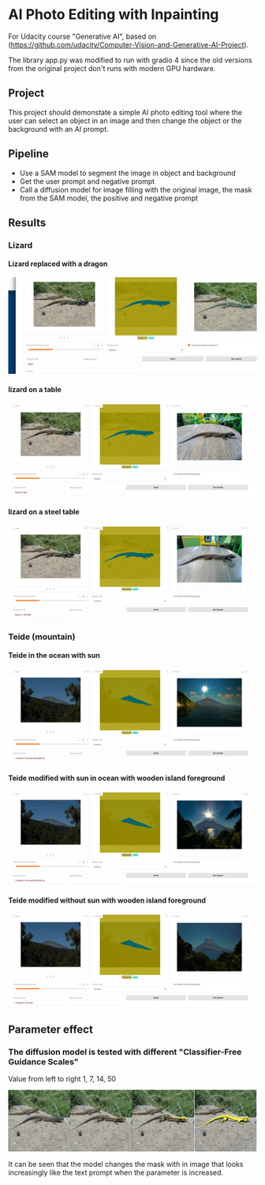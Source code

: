 # AI Photo Editing with Inpainting

For Udacity course "Generative AI", based on (https://github.com/udacity/Computer-Vision-and-Generative-AI-Project).

The library app.py was modified to run with gradio 4 since the old versions from the original project don't runs with modern GPU hardware.

## Project

This project should demonstate a simple AI photo editing tool where the user can select an object in an image and then change the object or the background with an AI prompt.

## Pipeline

- Use a SAM model to segment the image in object and background
- Get the user prompt and negative prompt
- Call a diffusion model for image filling with the original image, the mask from the SAM model, the positive and negative prompt

## Results

### Lizard

#### Lizard replaced with a dragon

![alt lizard as dragon](lizard_as_dragon.png)

#### lizard on a table

![alt lizard on wooden table](lizard_on_wooden_table.png)

#### lizard on a steel table

![alt lizard on stelle table](lizard_on_steel_table.png)

### Teide (mountain)

#### Teide in the ocean with sun

![alt Teide in the ocean](teide_in_ocean.png)

#### Teide modified with sun in ocean with wooden island foreground

![alt Teide with sun](teide_with_sun.png)

#### Teide modified without sun with wooden island foreground

![alt Teide without sun](teide_without_sun.png)

## Parameter effect

### The diffusion model is tested with different "Classifier-Free Guidance Scales"

Value from left to right 1, 7, 14, 50

![alt lizard as dragon with different parameters](lizard_dragon_parameters.png)

It can be seen that the model changes the mask with in image that looks increasingly like the text prompt when the parameter is increased.

